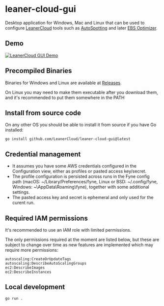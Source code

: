 # leaner-cloud-gui

Desktop application for Windows, Mac and Linux that can be used to configure [LeanerCloud](LeanerCloud.com) tools such as [AutoSpotting](AutoSpotting.io) and later [EBS Optimizer](https://leanercloud.com/ebs-optimizer).

## Demo

[![LeanerCloud GUI Demo](https://img.youtube.com/vi/2D6IMm6dFDo/0.jpg)](https://www.youtube.com/watch?v=2D6IMm6dFDo)

## Precompiled Binaries

Binaries for Windows and Linux are available at [Releases](https://github.com/LeanerCloud/leaner-cloud-gui/releases).

On Linux you may need to make them executable after you download them, and it's recommended to put them somewhere in the PATH 

## Install from source code

On any other OS you should be able to install it from source if you have Go installed:

`go install github.com/LeanerCloud/leaner-cloud-gui@latest`

## Credential management

- It assumes you have some AWS credentials configured in the Configuration view, either as profiles or pasted access key/secret.
- The profile configuration is persisted across runs in the Fyne config path (macOS: ~/Library/Preferences/fyne, Linux or BSD: ~/.config/fyne, Windows: ~\AppData\Roaming\fyne), together with some additional settings. 
- The pasted access key and secret is ephemeral and only used for the curent run.

## Required IAM permissions

It's recommended to use an IAM role with limited permissions. 

The only permissions required at the moment are listed below, but these are subject to change over time as new features are implemented which may require more permissions:
```
autoscaling:CreateOrUpdateTags
autoscaling:DescribeAutoScalingGroups
ec2:DescribeImages
ec2:DescribeInstances
```

## Local development

`go run .`
